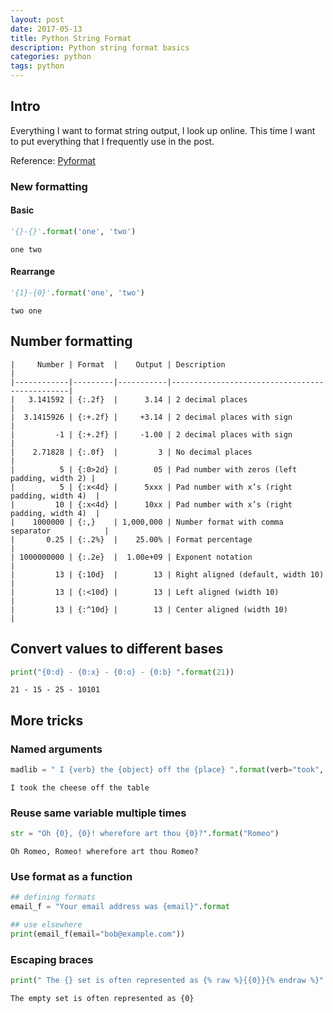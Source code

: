 ```yaml
---
layout: post
date: 2017-05-13
title: Python String Format
description: Python string format basics
categories: python
tags: python
---
```


## Intro

Everything I want to format string output, I look up online. This time I want to put everything that I frequently use in the post.

Reference: [Pyformat](https://pyformat.info/)

### New formatting

#### Basic
```python
'{}-{}'.format('one', 'two')
```

```
one two
```

#### Rearrange

```python
'{1}-{0}'.format('one', 'two')
```

```
two one
```

## Number formatting
```
|     Number | Format  |    Output | Description                                   |
|------------|---------|-----------|-----------------------------------------------|
|   3.141592 | {:.2f}  |      3.14 | 2 decimal places                              |
|  3.1415926 | {:+.2f} |     +3.14 | 2 decimal places with sign                    |
|         -1 | {:+.2f} |     -1.00 | 2 decimal places with sign                    |
|    2.71828 | {:.0f}  |         3 | No decimal places                             |
|          5 | {:0>2d} |        05 | Pad number with zeros (left padding, width 2) |
|          5 | {:x<4d} |      5xxx | Pad number with x’s (right padding, width 4)  |
|         10 | {:x<4d} |      10xx | Pad number with x’s (right padding, width 4)  |
|    1000000 | {:,}    | 1,000,000 | Number format with comma separator            |
|       0.25 | {:.2%}  |    25.00% | Format percentage                             |
| 1000000000 | {:.2e}  |  1.00e+09 | Exponent notation                             |
|         13 | {:10d}  |        13 | Right aligned (default, width 10)             |
|         13 | {:<10d} |        13 | Left aligned (width 10)                       |
|         13 | {:^10d} |        13 | Center aligned (width 10)                     |
```
## Convert values to different bases

```python
print("{0:d} - {0:x} - {0:o} - {0:b} ".format(21))
```

```
21 - 15 - 25 - 10101
```

## More tricks

### Named arguments

```python
madlib = " I {verb} the {object} off the {place} ".format(verb="took", object="cheese", place="table")
```

```
I took the cheese off the table
```

### Reuse same variable multiple times

```python
str = "Oh {0}, {0}! wherefore art thou {0}?".format("Romeo")
```

```
Oh Romeo, Romeo! wherefore art thou Romeo?
```

### Use format as a function

```python
## defining formats
email_f = "Your email address was {email}".format

## use elsewhere
print(email_f(email="bob@example.com"))
```


### Escaping braces

```python
print(" The {} set is often represented as {% raw %}{{0}}{% endraw %}".format("empty"))
```

```
The empty set is often represented as {0}
```
